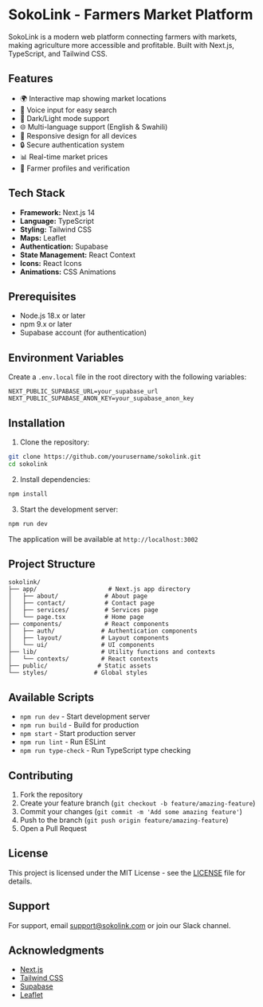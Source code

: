 # SokoLink - Farmers Market Platform

SokoLink is a modern web platform connecting farmers with markets, making agriculture more accessible and profitable. Built with Next.js, TypeScript, and Tailwind CSS.

## Features

- 🌍 Interactive map showing market locations
- 🎤 Voice input for easy search
- 🌙 Dark/Light mode support
- 🌐 Multi-language support (English & Swahili)
- 📱 Responsive design for all devices
- 🔒 Secure authentication system
- 📊 Real-time market prices
- 👥 Farmer profiles and verification

## Tech Stack

- **Framework:** Next.js 14
- **Language:** TypeScript
- **Styling:** Tailwind CSS
- **Maps:** Leaflet
- **Authentication:** Supabase
- **State Management:** React Context
- **Icons:** React Icons
- **Animations:** CSS Animations

## Prerequisites

- Node.js 18.x or later
- npm 9.x or later
- Supabase account (for authentication)

## Environment Variables

Create a `.env.local` file in the root directory with the following variables:

```env
NEXT_PUBLIC_SUPABASE_URL=your_supabase_url
NEXT_PUBLIC_SUPABASE_ANON_KEY=your_supabase_anon_key
```

## Installation

1. Clone the repository:
```bash
git clone https://github.com/yourusername/sokolink.git
cd sokolink
```

2. Install dependencies:
```bash
npm install
```

3. Start the development server:
```bash
npm run dev
```

The application will be available at `http://localhost:3002`

## Project Structure

```
sokolink/
├── app/                    # Next.js app directory
│   ├── about/             # About page
│   ├── contact/           # Contact page
│   ├── services/          # Services page
│   └── page.tsx           # Home page
├── components/            # React components
│   ├── auth/             # Authentication components
│   ├── layout/           # Layout components
│   └── ui/               # UI components
├── lib/                  # Utility functions and contexts
│   └── contexts/         # React contexts
├── public/              # Static assets
└── styles/             # Global styles
```

## Available Scripts

- `npm run dev` - Start development server
- `npm run build` - Build for production
- `npm start` - Start production server
- `npm run lint` - Run ESLint
- `npm run type-check` - Run TypeScript type checking

## Contributing

1. Fork the repository
2. Create your feature branch (`git checkout -b feature/amazing-feature`)
3. Commit your changes (`git commit -m 'Add some amazing feature'`)
4. Push to the branch (`git push origin feature/amazing-feature`)
5. Open a Pull Request

## License

This project is licensed under the MIT License - see the [LICENSE](LICENSE) file for details.

## Support

For support, email support@sokolink.com or join our Slack channel.

## Acknowledgments

- [Next.js](https://nextjs.org/)
- [Tailwind CSS](https://tailwindcss.com/)
- [Supabase](https://supabase.io/)
- [Leaflet](https://leafletjs.com/) 